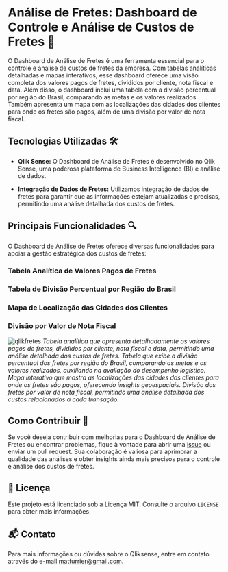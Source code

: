 # Análise de Fretes: Dashboard de Controle e Análise de Custos de Fretes 🚚

O Dashboard de Análise de Fretes é uma ferramenta essencial para o controle e análise de custos de fretes da empresa. Com tabelas analíticas detalhadas e mapas interativos, esse dashboard oferece uma visão completa dos valores pagos de fretes, divididos por cliente, nota fiscal e data. Além disso, o dashboard inclui uma tabela com a divisão percentual por região do Brasil, comparando as metas e os valores realizados. Também apresenta um mapa com as localizações das cidades dos clientes para onde os fretes são pagos, além de uma divisão por valor de nota fiscal.

## Tecnologias Utilizadas 🛠️

- **Qlik Sense:** O Dashboard de Análise de Fretes é desenvolvido no Qlik Sense, uma poderosa plataforma de Business Intelligence (BI) e análise de dados.

- **Integração de Dados de Fretes:** Utilizamos integração de dados de fretes para garantir que as informações estejam atualizadas e precisas, permitindo uma análise detalhada dos custos de fretes.

## Principais Funcionalidades 🔍

O Dashboard de Análise de Fretes oferece diversas funcionalidades para apoiar a gestão estratégica dos custos de fretes:

### Tabela Analítica de Valores Pagos de Fretes
### Tabela de Divisão Percentual por Região do Brasil
### Mapa de Localização das Cidades dos Clientes
### Divisão por Valor de Nota Fiscal
![qlikfretes](https://github.com/matfurrier/qlikfretes/assets/30526394/77567c0f-1e64-4fd9-83f5-6032afc9d53b)
*Tabela analítica que apresenta detalhadamente os valores pagos de fretes, divididos por cliente, nota fiscal e data, permitindo uma análise detalhada dos custos de fretes.*
*Tabela que exibe a divisão percentual dos fretes por região do Brasil, comparando as metas e os valores realizados, auxiliando na avaliação do desempenho logístico.*
*Mapa interativo que mostra as localizações das cidades dos clientes para onde os fretes são pagos, oferecendo insights geoespaciais.*
*Divisão dos fretes por valor de nota fiscal, permitindo uma análise detalhada dos custos relacionados a cada transação.*

## Como Contribuir 👥

Se você deseja contribuir com melhorias para o Dashboard de Análise de Fretes ou encontrar problemas, fique à vontade para abrir uma [issue](https://github.com/matfurrier/qlikfretes/issues) ou enviar um pull request. Sua colaboração é valiosa para aprimorar a qualidade das análises e obter insights ainda mais precisos para o controle e análise dos custos de fretes.

## 📄 Licença

Este projeto está licenciado sob a Licença MIT. Consulte o arquivo `LICENSE` para obter mais informações.

## 📬 Contato

Para mais informações ou dúvidas sobre o Qliksense, entre em contato através do e-mail matfurrier@gmail.com.
